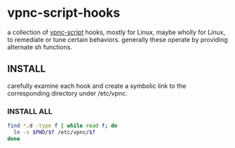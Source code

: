 # vpnc-script-hooks

a collection of [vpnc-script](https://gitlab.com/openconnect/vpnc-scripts/blob/master/vpnc-script) hooks, mostly for Linux, maybe wholly for Linux,
to remediate or tune certain behaviors.  generally these operate by providing alternate sh functions.

## INSTALL

carefully examine each hook and create a symbolic link to the corresponding directory under /etc/vpnc.

### INSTALL ALL

```bash
find *.d -type f | while read f; do
  ln -s $PWD/$f /etc/vpnc/$f
done
```
